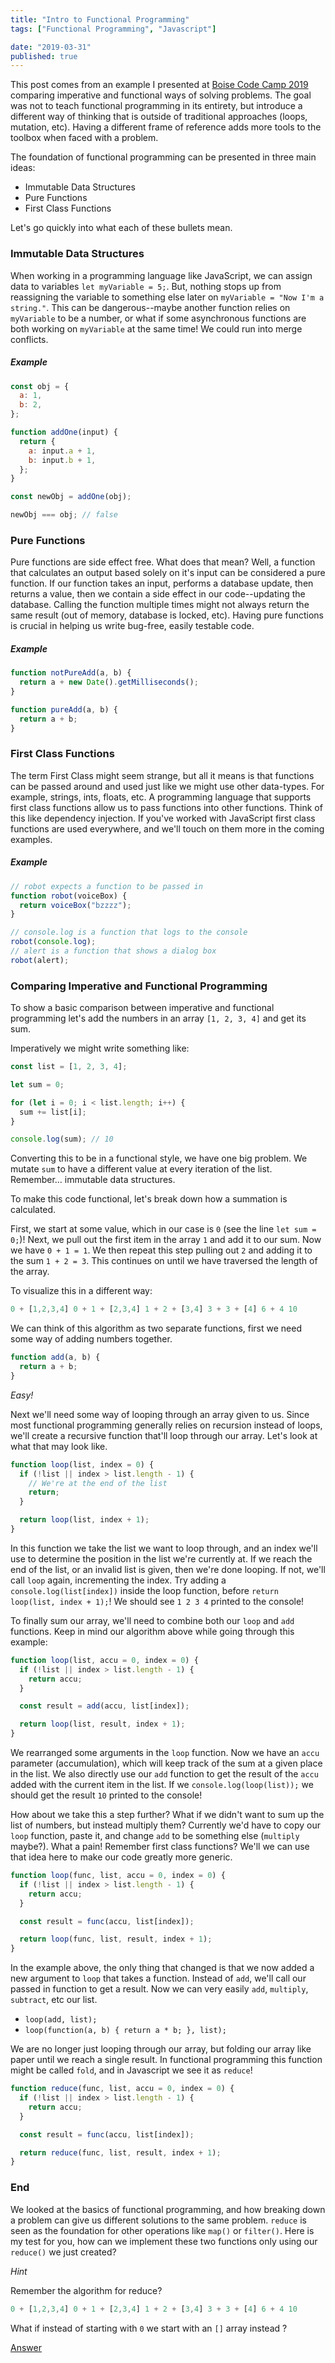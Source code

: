 ```yaml
---
title: "Intro to Functional Programming"
tags: ["Functional Programming", "Javascript"]

date: "2019-03-31"
published: true
---
```


This post comes from an example I presented at [Boise Code Camp 2019](http://www.boisecodecamp.org/) comparing imperative and functional ways of solving problems. The goal was not to teach functional programming in its entirety, but introduce a different way of thinking that is outside of traditional approaches (loops, mutation, etc). Having a different frame of reference adds more tools to the toolbox when faced with a problem.

The foundation of functional programming can be presented in three main ideas:

- Immutable Data Structures
- Pure Functions
- First Class Functions

Let's go quickly into what each of these bullets mean.

### Immutable Data Structures

When working in a programming language like JavaScript, we can assign data to variables `let myVariable = 5;`. But, nothing stops up from reassigning the variable to something else later on `myVariable = "Now I'm a string."`. This can be dangerous--maybe another function relies on `myVariable` to be a number, or what if some asynchronous functions are both working on `myVariable` at the same time! We could run into merge conflicts.

##### Example

```javascript
const obj = {
  a: 1,
  b: 2,
};

function addOne(input) {
  return {
    a: input.a + 1,
    b: input.b + 1,
  };
}

const newObj = addOne(obj);

newObj === obj; // false
```

### Pure Functions

Pure functions are side effect free. What does that mean? Well, a function that calculates an output based solely on it's input can be considered a pure function. If our function takes an input, performs a database update, then returns a value, then we contain a side effect in our code--updating the database. Calling the function multiple times might not always return the same result (out of memory, database is locked, etc). Having pure functions is crucial in helping us write bug-free, easily testable code.

##### Example

```javascript
function notPureAdd(a, b) {
  return a + new Date().getMilliseconds();
}

function pureAdd(a, b) {
  return a + b;
}
```

### First Class Functions

The term First Class might seem strange, but all it means is that functions can be passed around and used just like we might use other data-types. For example, strings, ints, floats, etc. A programming language that supports first class functions allow us to pass functions into other functions. Think of this like dependency injection. If you've worked with JavaScript first class functions are used everywhere, and we'll touch on them more in the coming examples.

##### Example

```javascript
// robot expects a function to be passed in
function robot(voiceBox) {
  return voiceBox("bzzzz");
}

// console.log is a function that logs to the console
robot(console.log);
// alert is a function that shows a dialog box
robot(alert);
```

### Comparing Imperative and Functional Programming

To show a basic comparison between imperative and functional programming let's add the numbers in an array `[1, 2, 3, 4]` and get its sum.

Imperatively we might write something like:

```javascript
const list = [1, 2, 3, 4];

let sum = 0;

for (let i = 0; i < list.length; i++) {
  sum += list[i];
}

console.log(sum); // 10
```

Converting this to be in a functional style, we have one big problem. We mutate `sum` to have a different value at every iteration of the list. Remember... immutable data structures.

To make this code functional, let's break down how a summation is calculated.

First, we start at some value, which in our case is `0` (see the line `let sum = 0;`)! Next, we pull out the first item in the array `1` and add it to our sum. Now we have `0 + 1 = 1`. We then repeat this step pulling out `2` and adding it to the sum `1 + 2 = 3`. This continues on until we have traversed the length of the array.

To visualize this in a different way:

```javascript
0 + [1,2,3,4] 0 + 1 + [2,3,4] 1 + 2 + [3,4] 3 + 3 + [4] 6 + 4 10
```

We can think of this algorithm as two separate functions, first we need some way of adding numbers together.

```javascript
function add(a, b) {
  return a + b;
}
```

_Easy!_

Next we'll need some way of looping through an array given to us. Since most functional programming generally relies on recursion instead of loops, we'll create a recursive function that'll loop through our array. Let's look at what that may look like.

```javascript
function loop(list, index = 0) {
  if (!list || index > list.length - 1) {
    // We're at the end of the list
    return;
  }

  return loop(list, index + 1);
}
```

In this function we take the list we want to loop through, and an index we'll use to determine the position in the list we're currently at. If we reach the end of the list, or an invalid list is given, then we're done looping. If not, we'll call `loop` again, incrementing the index. Try adding a `console.log(list[index])` inside the loop function, before `return loop(list, index + 1);`! We should see `1 2 3 4` printed to the console!

To finally sum our array, we'll need to combine both our `loop` and `add` functions. Keep in mind our algorithm above while going through this example:

```javascript
function loop(list, accu = 0, index = 0) {
  if (!list || index > list.length - 1) {
    return accu;
  }

  const result = add(accu, list[index]);

  return loop(list, result, index + 1);
}
```

We rearranged some arguments in the `loop` function. Now we have an `accu` parameter (accumulation), which will keep track of the sum at a given place in the list. We also directly use our `add` function to get the result of the `accu` added with the current item in the list. If we `console.log(loop(list));` we should get the result `10` printed to the console!

How about we take this a step further? What if we didn't want to sum up the list of numbers, but instead multiply them? Currently we'd have to copy our `loop` function, paste it, and change `add` to be something else (`multiply` maybe?). What a pain! Remember first class functions? We'll we can use that idea here to make our code greatly more generic.

```javascript
function loop(func, list, accu = 0, index = 0) {
  if (!list || index > list.length - 1) {
    return accu;
  }

  const result = func(accu, list[index]);

  return loop(func, list, result, index + 1);
}
```

In the example above, the only thing that changed is that we now added a new argument to `loop` that takes a function. Instead of `add`, we'll call our passed in function to get a result. Now we can very easily `add`, `multiply`, `subtract`, etc our list.

- `loop(add, list);`
- `loop(function(a, b) { return a * b; }, list);`

We are no longer just looping through our array, but folding our array like paper until we reach a single result. In functional programming this function might be called `fold`, and in Javascript we see it as `reduce`!

```javascript
function reduce(func, list, accu = 0, index = 0) {
  if (!list || index > list.length - 1) {
    return accu;
  }

  const result = func(accu, list[index]);

  return reduce(func, list, result, index + 1);
}
```

### End

We looked at the basics of functional programming, and how breaking down a problem can give us different solutions to the same problem. `reduce` is seen as the foundation for other operations like `map()` or `filter()`. Here is my test for you, how can we implement these two functions only using our `reduce()` we just created?

_Hint_

Remember the algorithm for reduce?

```javascript
0 + [1,2,3,4] 0 + 1 + [2,3,4] 1 + 2 + [3,4] 3 + 3 + [4] 6 + 4 10
```

What if instead of starting with `0` we start with an `[]` array instead ?

[Answer](https://jsbin.com/femoburako/1/edit?js,console)
